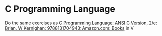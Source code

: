 # C Programming Language

Do the same exercises as [C Programming Language: ANSI C Version, 2/e: Brian\. W Kernighan: 9788131704943: Amazon\.com: Books](https://www.amazon.com/Programming-Language-ANSI-Version/dp/8131704947) in V
